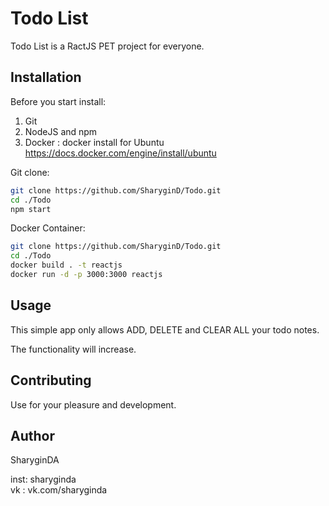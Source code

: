 # Todo List

Todo List is a RactJS PET project for everyone.

## Installation

Before you start install:

1) Git
2) NodeJS and npm
3) Docker : docker install for Ubuntu https://docs.docker.com/engine/install/ubuntu

 Git clone: 

```bash
git clone https://github.com/SharyginD/Todo.git
cd ./Todo
npm start
```

  Docker Container:


```bash
git clone https://github.com/SharyginD/Todo.git
cd ./Todo
docker build . -t reactjs
docker run -d -p 3000:3000 reactjs 
```

## Usage

This simple app only allows ADD, DELETE and CLEAR ALL your todo notes.

The functionality will increase.

## Contributing

Use for your pleasure and development.

## Author
SharyginDA

 inst: sharyginda  
 vk : vk.com/sharyginda